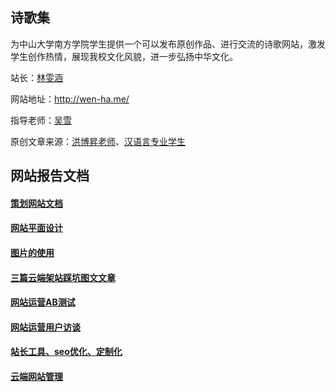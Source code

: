 ## 诗歌集

为中山大学南方学院学生提供一个可以发布原创作品、进行交流的诗歌网站，激发学生创作热情，展现我校文化风貌，进一步弘扬中华文化。

站长：[林雯涵](http://wen-ha.me/)

网站地址：http://wen-ha.me/

指导老师：[吴雪](http://wcy.nfu.edu.cn/a/xinmeitiyanjiuzhongxin/20180530/714.html)

原创文章来源：[洪博昇老师](http://wcy.nfu.edu.cn/a/zhongguoyuyanwenxuexi/20180518/600.html)、[汉语言专业学生](http://wcy.nfu.edu.cn/a/xueyuangaikuang/zhuanyeshezhi/hanyuyanwenxue/)

## 网站报告文档
#### [策划网站文档](https://github.com/Wen-ha/Wen-ha.me/blob/master/%E7%AD%96%E5%88%92%E7%BD%91%E7%AB%99%E6%96%87%E6%A1%A3.md) ####
#### [网站平面设计](https://github.com/Wen-ha/Wen-ha.me/blob/master/%E7%BD%91%E7%AB%99%E5%B9%B3%E9%9D%A2%E8%AE%BE%E8%AE%A1.md) ####
#### [图片的使用](https://github.com/Wen-ha/Wen-ha.me/blob/master/%E5%9B%BE%E7%89%87%E7%9A%84%E4%BD%BF%E7%94%A8.md) #####
#### [三篇云端架站踩坑图文文章 ](https://github.com/Wen-ha/Wen-ha.me/blob/master/%E4%B8%89%E7%AF%87%E4%BA%91%E7%AB%AF%E6%9E%B6%E7%AB%99%E8%B8%A9%E5%9D%91%E5%9B%BE%E6%96%87%E6%96%87%E7%AB%A0.md) #####
#### [网站运营AB测试](https://github.com/Wen-ha/Wen-ha.me/blob/master/%E7%BD%91%E7%AB%99%E8%BF%90%E8%90%A5AB%E6%B5%8B%E8%AF%95.md) ####
#### [网站运营用户访谈](https://github.com/Wen-ha/Wen-ha.me/blob/master/%E7%BD%91%E7%AB%99%E8%BF%90%E8%90%A5%E7%94%A8%E6%88%B7%E8%AE%BF%E8%B0%88.md) ####
#### [站长工具、seo优化、定制化](https://github.com/Wen-ha/Wen-ha.me/blob/master/%E7%AB%99%E9%95%BF%E5%B7%A5%E5%85%B7%E3%80%81seo%E4%BC%98%E5%8C%96%E3%80%81%E5%AE%9A%E5%88%B6%E5%8C%96.md) ####
#### [云端网站管理](https://github.com/Wen-ha/Wen-ha.me/blob/master/%E4%BA%91%E7%AB%AF%E7%BD%91%E7%AB%99%E7%AE%A1%E7%90%86.md) ####
